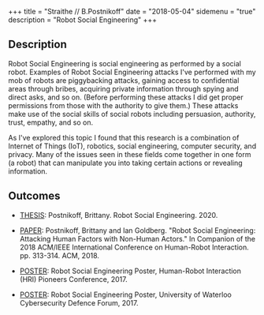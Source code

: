 +++ 
title = "Straithe // B.Postnikoff"
date = "2018-05-04"
sidemenu = "true"
description = "Robot Social Engineering"
+++

## Description
Robot Social Engineering is social engineering as performed by a social robot. Examples of Robot Social Engineering attacks I've performed with my mob of robots are piggybacking attacks, gaining access to confidential areas through bribes, acquiring private information through spying and direct asks, and so on. (Before performing these attacks I did get proper permissions from those with the authority to give them.) These attacks make use of the social skills of social robots including persuasion, authority, trust, empathy, and so on.

As I've explored this topic I found that this research is a combination of Internet of Things (IoT), robotics, social engineering, computer security, and privacy. Many of the issues seen in these fields come together in one form (a robot) that can manipulate you into taking certain actions or revealing information.

## Outcomes
* [THESIS](https://uwspace.uwaterloo.ca/bitstream/handle/10012/16030/Postnikoff_Brittany.pdf?sequence=3&isAllowed=y): Postnikoff, Brittany. Robot Social Engineering. 2020. 

* [PAPER](https://straithe.com/resources/RobotSocialEngineering.pdf): Postnikoff, Brittany and Ian Goldberg. "Robot Social Engineering: Attacking Human Factors with Non-Human Actors." In Companion of the 2018 ACM/IEEE International Conference on Human-Robot Interaction. pp. 313-314. ACM, 2018.

* [POSTER](https://straithe.com/resources/PostnikoffRobotSocialEngineeringPoster.pdf): Robot Social Engineering Poster, Human-Robot Interaction (HRI) Pioneers Conference, 2017.

* [POSTER](https://straithe.com/resources/PostnikoffRobotSocialEngineeringPoster.pdf): Robot Social Engineering Poster, University of Waterloo Cybersecurity Defence Forum, 2017.
